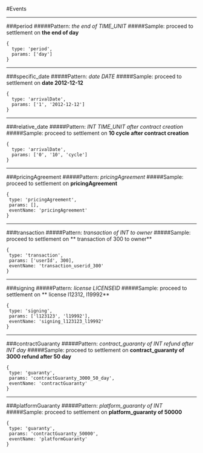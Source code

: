 #Events
___
###period
#####Pattern: _the end of TIME_UNIT_
#####Sample:  proceed to settlement on **the end of day**
 ```
 {
   type: 'period',
   params: ['day']
 }
 ```
___

 ###specific_date
 #####Pattern: _date DATE_
 #####Sample:  proceed to settlement on **date 2012-12-12**
  ```
  {
    type: 'arrivalDate',
    params: ['1', '2012-12-12']
  }
  ```
  ___

  ###relative_date
  #####Pattern: _INT TIME_UNIT after contract creation_
  #####Sample:  proceed to settlement on **10 cycle after contract creation**
   ```
   {
     type: 'arrivalDate',
     params: ['0', '10', 'cycle']
   }
   ```
   ___

   ###pricingAgreement
   #####Pattern: _pricingAgreement_
   #####Sample:  proceed to settlement on **pricingAgreement**
   ```
  {
    type: 'pricingAgreement',
    params: [],
    eventName: 'pricingAgreement'
  }
   ```
   ___

   ###transaction
   #####Pattern: _transaction of INT to owner_
   #####Sample:  proceed to settlement on ** transaction of 300 to owner**
   ```
  {
    type: 'transaction',
    params: ['userId', 300],
    eventName: 'transaction_userid_300'
  }
   ```

   ___

   ###signing
   #####Pattern: _license LICENSEID_
   #####Sample:  proceed to settlement on ** license l12312, l19992**
   ```
  {
    type: 'signing',
    params: ['l123123', 'l19992'],
    eventName: 'signing_l123123_l19992'
  }
   ```

   ___

   ###contractGuaranty
   #####Pattern: _contract_guaranty of INT refund after INT day_
   #####Sample:  proceed to settlement on **contract_guaranty of 3000 refund after 50 day**
   ```
  {
    type: 'guaranty',
    params: 'contractGuaranty_3000_50_day',
    eventName: 'contractGuaranty'
  }
   ```

   ___

   ###platformGuaranty
   #####Pattern: _platform_guaranty of INT_
   #####Sample:  proceed to settlement on **platform_guaranty of 50000**
   ```
  {
    type: 'guaranty',
    params: 'contractGuaranty_50000',
    eventName: 'platformGuaranty'
  }
   ```
